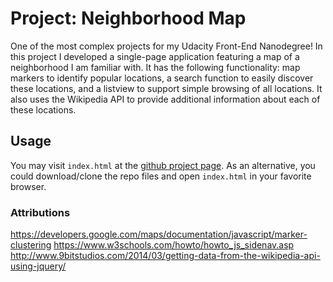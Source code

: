# Project: Neighborhood Map

One of the most complex projects for my Udacity Front-End Nanodegree!
In this project I developed a single-page application featuring a map of a neighborhood I am familiar with. It has the following functionality: map markers to identify popular locations, a search function to easily discover these locations, and a listview to support simple browsing of all locations. It also uses the Wikipedia API to provide additional information about each of these locations.

## Usage

You may visit `index.html` at the
[github project page](http://www.nikosath.space/udacity-neighborhood-map/).
As an alternative, you could download/clone the repo files and open
`index.html` in your favorite browser.

### Attributions

https://developers.google.com/maps/documentation/javascript/marker-clustering
https://www.w3schools.com/howto/howto_js_sidenav.asp
http://www.9bitstudios.com/2014/03/getting-data-from-the-wikipedia-api-using-jquery/
